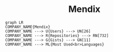 <h1 align="center">Mendix</h1>

```mermaid
graph LR
COMPANY_NAME{Mendix}
COMPANY_NAME ---> U{Users} ---> UN[26]
COMPANY_NAME ---> R{Repositories} ---> RN[732]
COMPANY_NAME ---> G{Gists} ---> GN[11]
COMPANY_NAME ---> ML{Most Used<br>Languages}
```
